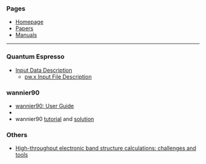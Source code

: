 
### Pages

* [Homepage](index.md)
* [Papers](papers.md)
* [Manuals](manuals.md)

---

### Quantum Espresso

* [Input Data Description](https://www.quantum-espresso.org/documentation/input-data-description/)
  * [pw.x Input File Description](https://www.quantum-espresso.org/Doc/INPUT_PW.html)


### wannier90

* [wannier90: User Guide](https://raw.githubusercontent.com/wannier-developers/wannier90/v3.1.0/doc/compiled_docs/user_guide.pdf)
* 
* wannier90 
[tutorial](https://raw.githubusercontent.com/wannier-developers/wannier90/v3.1.0/doc/compiled_docs/tutorial.pdf) and 
[solution](https://raw.githubusercontent.com/wannier-developers/wannier90/v3.1.0/doc/compiled_docs/solution_booklet.pdf)


### Others

* [High-throughput electronic band structure calculations: challenges and tools](https://arxiv.org/pdf/1004.2974.pdf)
